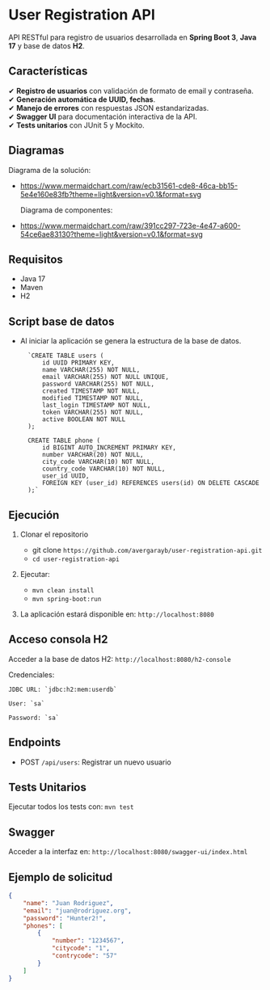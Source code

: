 # User Registration API  

API RESTful para registro de usuarios desarrollada en **Spring Boot 3**, **Java 17** y base de datos **H2**.  

## Características  
✔ **Registro de usuarios** con validación de formato de email y contraseña.  
✔ **Generación automática de UUID, fechas**.  
✔ **Manejo de errores** con respuestas JSON estandarizadas.  
✔ **Swagger UI** para documentación interactiva de la API.  
✔ **Tests unitarios** con JUnit 5 y Mockito.

## Diagramas
  Diagrama de la solución:
- https://www.mermaidchart.com/raw/ecb31561-cde8-46ca-bb15-5e4e160e83fb?theme=light&version=v0.1&format=svg

  Diagrama de componentes:
- https://www.mermaidchart.com/raw/391cc297-723e-4e47-a600-54ce6ae83130?theme=light&version=v0.1&format=svg

## Requisitos

- Java 17
- Maven
- H2

## Script base de datos
- Al iniciar la aplicación se genera la estructura de la base de datos.

		`CREATE TABLE users (
		    id UUID PRIMARY KEY,
		    name VARCHAR(255) NOT NULL,
		    email VARCHAR(255) NOT NULL UNIQUE,
		    password VARCHAR(255) NOT NULL,
		    created TIMESTAMP NOT NULL,
		    modified TIMESTAMP NOT NULL,
		    last_login TIMESTAMP NOT NULL,
		    token VARCHAR(255) NOT NULL,
		    active BOOLEAN NOT NULL
		);
		
		CREATE TABLE phone (
		    id BIGINT AUTO_INCREMENT PRIMARY KEY,
		    number VARCHAR(20) NOT NULL,
		    city_code VARCHAR(10) NOT NULL,
		    country_code VARCHAR(10) NOT NULL,
		    user_id UUID,
		    FOREIGN KEY (user_id) REFERENCES users(id) ON DELETE CASCADE
		);`

## Ejecución

1. Clonar el repositorio

	- git clone `https://github.com/avergarayb/user-registration-api.git`
	- `cd user-registration-api`

2. Ejecutar: 
	- `mvn clean install`
	- `mvn spring-boot:run`
	
3. La aplicación estará disponible en: `http://localhost:8080`

## Acceso consola H2

Acceder a la base de datos H2: `http://localhost:8080/h2-console`

Credenciales:

	JDBC URL: `jdbc:h2:mem:userdb`

	User: `sa`

	Password: `sa`

## Endpoints

- POST `/api/users`: Registrar un nuevo usuario

## Tests Unitarios

Ejecutar todos los tests con: `mvn test`

## Swagger

Acceder a la interfaz en: `http://localhost:8080/swagger-ui/index.html`

## Ejemplo de solicitud

```json
{
    "name": "Juan Rodriguez",
    "email": "juan@rodriguez.org",
    "password": "Hunter2!",
    "phones": [
        {
            "number": "1234567",
            "citycode": "1",
            "contrycode": "57"
        }
    ]
}

